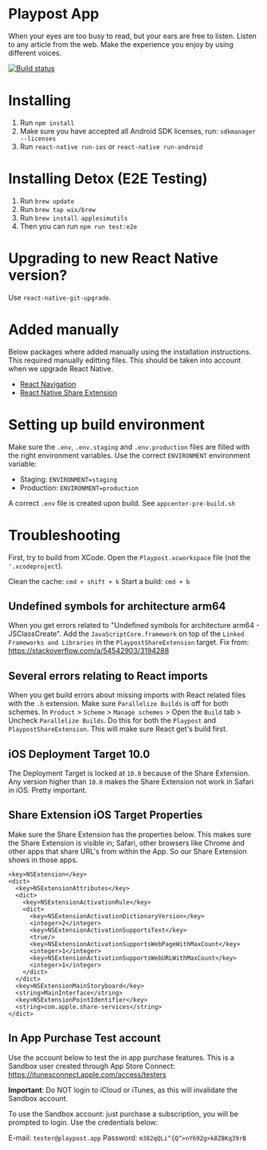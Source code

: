 # Playpost App
When your eyes are too busy to read, but your ears are free to listen. Listen to any article from the web. Make the experience you enjoy by using different voices.

[![Build status](https://build.appcenter.ms/v0.1/apps/be2d00ac-bfc6-43ce-ab5f-3c7c7a674048/branches/master/badge)](https://appcenter.ms)

# Installing
1. Run `npm install`
2. Make sure you have accepted all Android SDK licenses, run: `sdkmanager --licenses`
3. Run `react-native run-ios` or `react-native run-android`

# Installing Detox (E2E Testing)
1. Run `brew update`
2. Run `brew tap wix/brew`
3. Run `brew install applesimutils`
4. Then you can run `npm run test:e2e`

# Upgrading to new React Native version?
Use `react-native-git-upgrade`.

# Added manually
Below packages where added manually using the installation instructions. This required manually editting files. This should be taken into account when we upgrade React Native.

- [React Navigation](https://reactnavigation.org/docs/en/getting-started.html)
- [React Native Share Extension](https://github.com/alinz/react-native-share-extension)


# Setting up build environment
Make sure the `.env`, `.env.staging` and `.env.production` files are filled with the right environment variables. Use the correct `ENVIRONMENT` environment variable:
- Staging: `ENVIRONMENT=staging`
- Production: `ENVIRONMENT=production`

A correct `.env` file is created upon build. See `appcenter-pre-build.sh`

# Troubleshooting
First, try to build from XCode. Open the `Playpost.xcworkspace` file (not the `'.xcodeproject`).

Clean the cache: `cmd + shift + k`
Start a build: `cmd + b`

## Undefined symbols for architecture arm64
When you get errors related to "Undefined symbols for architecture arm64 - JSClassCreate". Add the `JavaScriptCore.framework` on top of the `Linked Frameworks and Libraries` in the `PlaypostShareExtension` target.
Fix from: https://stackoverflow.com/a/54542903/3194288

## Several errors relating to React imports
When you get build errors about missing imports with React related files with the `.h` extension. Make sure `Parallelize Builds` is off for both schemes. In `Product` > `Scheme` > `Manage schemes` > Open the `Build` tab > Uncheck `Parallelize Builds`. Do this for both the `Playpost` and `PlaypostShareExtension`.
This will make sure React get's build first.

## iOS Deployment Target 10.0
The Deployment Target is locked at `10.0` because of the Share Extension. Any version higher than `10.0` makes the Share Extension not work in Safari in iOS. Pretty important.

## Share Extension iOS Target Properties
Make sure the Share Extension has the properties below. This makes sure the Share Extension is visible in; Safari, other browsers like Chrome ánd other apps that share URL's from within the App. So our Share Extension shows in those apps.

```
<key>NSExtension</key>
<dict>
  <key>NSExtensionAttributes</key>
  <dict>
    <key>NSExtensionActivationRule</key>
    <dict>
      <key>NSExtensionActivationDictionaryVersion</key>
      <integer>2</integer>
      <key>NSExtensionActivationSupportsText</key>
      <true/>
      <key>NSExtensionActivationSupportsWebPageWithMaxCount</key>
      <integer>1</integer>
      <key>NSExtensionActivationSupportsWebURLWithMaxCount</key>
      <integer>1</integer>
    </dict>
  </dict>
  <key>NSExtensionMainStoryboard</key>
  <string>MainInterface</string>
  <key>NSExtensionPointIdentifier</key>
  <string>com.apple.share-services</string>
</dict>
  ```

## In App Purchase Test account
Use the account below to test the in app purchase features. This is a Sandbox user created through App Store Connect: https://itunesconnect.apple.com/access/testers

**Important**: Do NOT login to iCloud or iTunes, as this will invalidate the Sandbox account.

To use the Sandbox account: just purchase a subscription, you will be prompted to login. Use the credentials below:

E-mail: `tester@playpost.app`
Password: `m382qQLi^{Q^>nY692g>k8Z8Kq39rB`

